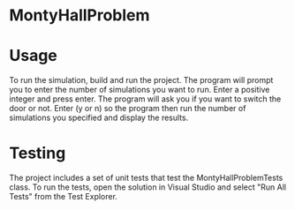 # MontyHallProblem

# Usage
To run the simulation, build and run the project. The program will prompt you to enter the number of simulations you want to run. Enter a positive integer and press enter. The program will ask you if you want to switch the door or not. Enter (y or n) so the program then run the number of simulations you specified and display the results.

# Testing
The project includes a set of unit tests that test the MontyHallProblemTests class. To run the tests, open the solution in Visual Studio and select "Run All Tests" from the Test Explorer.
